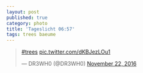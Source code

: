 ```yaml
---
layout: post
published: true
category: photo
title: 'Tageslicht 06:57'
tags: trees baeume
---
```

<blockquote class="twitter-tweet"><p lang="und" dir="ltr"><a href="https://twitter.com/hashtag/trees?src=hash">#trees</a> <a href="https://t.co/dKBJezLOu1">pic.twitter.com/dKBJezLOu1</a></p>&mdash; DR3WH0 (@DR3WH0) <a href="https://twitter.com/DR3WH0/status/801046912333938688">November 22, 2016</a></blockquote>
<script async src="//platform.twitter.com/widgets.js" charset="utf-8"></script>
